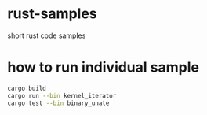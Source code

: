 # rust-samples
short rust code samples

# how to run individual sample

```sh
cargo build
cargo run --bin kernel_iterator
cargo test --bin binary_unate
```


